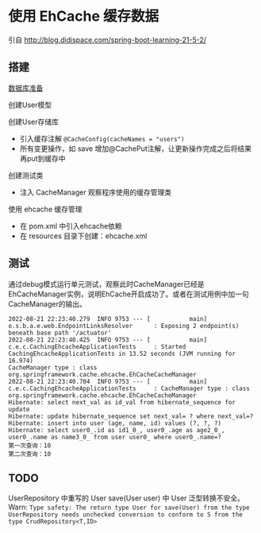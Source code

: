 # 使用 EhCache 缓存数据

引自 <http://blog.didispace.com/spring-boot-learning-21-5-2/>

## 搭建

[数据库准备](../README.md#创建数据库)

创建User模型

创建User存储库

- 引入缓存注解 `@CacheConfig(cacheNames = "users")`
- 所有变更操作，如 save 增加@CachePut注解，让更新操作完成之后将结果再put到缓存中

创建测试类

- 注入 CacheManager 观察程序使用的缓存管理类

使用 ehcache 缓存管理

- 在 pom.xml 中引入ehcache依赖
- 在 resources 目录下创建：ehcache.xml

## 测试

通过debug模式运行单元测试，观察此时CacheManager已经是EhCacheManager实例，说明EhCache开启成功了。或者在测试用例中加一句CacheManager的输出。

```log
2022-08-21 22:23:40.279  INFO 9753 --- [           main] o.s.b.a.e.web.EndpointLinksResolver      : Exposing 2 endpoint(s) beneath base path '/actuator'
2022-08-21 22:23:40.425  INFO 9753 --- [           main] c.e.c.CachingEhcacheApplicationTests     : Started CachingEhcacheApplicationTests in 13.52 seconds (JVM running for 16.974)
CacheManager type : class org.springframework.cache.ehcache.EhCacheCacheManager
2022-08-21 22:23:40.704  INFO 9753 --- [           main] c.e.c.CachingEhcacheApplicationTests     : CacheManager type : class org.springframework.cache.ehcache.EhCacheCacheManager
Hibernate: select next_val as id_val from hibernate_sequence for update
Hibernate: update hibernate_sequence set next_val= ? where next_val=?
Hibernate: insert into user (age, name, id) values (?, ?, ?)
Hibernate: select user0_.id as id1_0_, user0_.age as age2_0_, user0_.name as name3_0_ from user user0_ where user0_.name=?
第一次查询：10
第二次查询：10
```

## TODO

UserRepository 中重写的 User save(User user) 中 User 泛型转换不安全。
Warn: `Type safety: The return type User for save(User) from the type UserRepository needs unchecked conversion to conform to S from the type CrudRepository<T,ID>`
